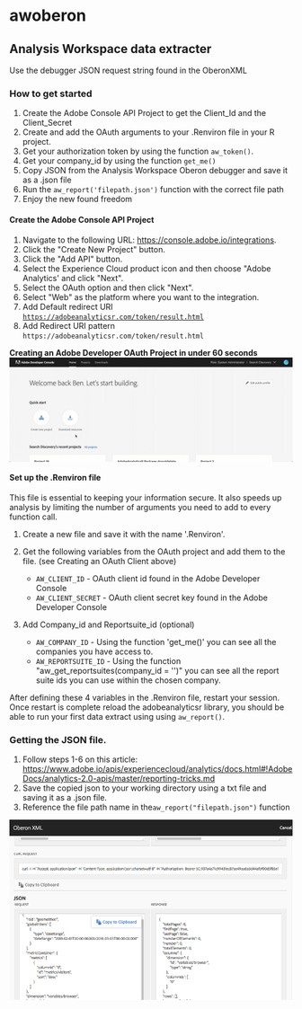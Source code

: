 # awoberon

## Analysis Workspace data extracter

Use the debugger JSON request string found in the OberonXML 
  
### How to get started

  1. Create the Adobe Console API Project to get the Client_Id and the Client_Secret
  2. Create and add the OAuth arguments to your .Renviron file in your R project.
  3. Get your authorization token by using the function `aw_token()`.
  4. Get your company_id by using the function `get_me()` 
  5. Copy JSON from the Analysis Workspace Oberon debugger and save it as a .json file
  6. Run the `aw_report('filepath.json')` function with the correct file path
  7. Enjoy the new found freedom
  
#### Create the Adobe Console API Project 

  1. Navigate to the following URL: https://console.adobe.io/integrations.
  2. Click the "Create New Project" button.
  3. Click the "Add API" button.
  4. Select the Experience Cloud product icon and then choose "Adobe Analytics' and click "Next".
  5. Select the  OAuth option and then click "Next".
  6. Select "Web" as the platform where you want to the integration.
  7. Add Default redirect URI <code>https://adobeanalyticsr.com/token/result.html</code>
  8. Add Redirect URI pattern <code>https://adobeanalyticsr\.com/token/result\.html</code>
    
**Creating an Adobe Developer OAuth Project in under 60 seconds**
<img src="man/figures/createoauthproject.gif" align="center" />

  
#### Set up the .Renviron file

This file is essential to keeping your information secure. It also speeds up analysis by limiting the number of arguments you need to add to every function call.
  
  1. Create a new file and save it with the name '.Renviron'.
  2. Get the following variables from the OAuth project and add them to the file. (see Creating an OAuth Client above)

      * `AW_CLIENT_ID` - OAuth client id found in the Adobe Developer Console
      * `AW_CLIENT_SECRET` - OAuth client secret key found in the Adobe Developer Console

  3. Add Company_id and Reportsuite_id (optional)

      * `AW_COMPANY_ID` - Using the function 'get_me()' you can see all the companies you have access to.
      * `AW_REPORTSUITE_ID` - Using the function "aw_get_reportsuites(company_id = '')" you can see all the report suite ids you can use within the chosen company.

After defining these 4 variables in the .Renviron file, restart your session.  Once restart is complete reload
the adobeanalyticsr library, you should be able to run your first data extract using using `aw_report()`.

### Getting the JSON file.

  1. Follow steps 1-6 on this article: https://www.adobe.io/apis/experiencecloud/analytics/docs.html#!AdobeDocs/analytics-2.0-apis/master/reporting-tricks.md
  2. Save the copied json to your working directory using a txt file and saving it as a .json file.
  3. Reference the file path name in the`aw_report("filepath.json")` function
  
<img src="man/figures/tips_copy_json.png" align="center" />
